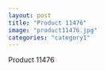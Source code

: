 ```yaml
---
layout: post
title: "Product 11476"
image: "product11476.jpg"
categories: "category1"
---
```

Product 11476
